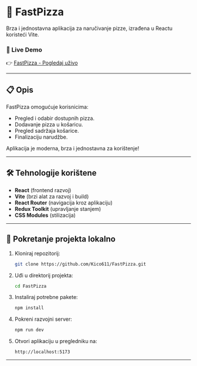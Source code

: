# 🍕 FastPizza

Brza i jednostavna aplikacija za naručivanje pizze, izrađena u Reactu koristeći Vite.

### 🔗 Live Demo
👉 [FastPizza - Pogledaj uživo](https://fast-pizza-38qb.vercel.app/)

---

## 📋 Opis

FastPizza omogućuje korisnicima:
- Pregled i odabir dostupnih pizza.
- Dodavanje pizza u košaricu.
- Pregled sadržaja košarice.
- Finalizaciju narudžbe.

Aplikacija je moderna, brza i jednostavna za korištenje!

---

## 🛠️ Tehnologije korištene

- **React** (frontend razvoj)
- **Vite** (brzi alat za razvoj i build)
- **React Router** (navigacija kroz aplikaciju)
- **Redux Toolkit** (upravljanje stanjem)
- **CSS Modules** (stilizacija)

---

## 🚀 Pokretanje projekta lokalno

1. Kloniraj repozitorij:
   ```bash
   git clone https://github.com/Kico611/FastPizza.git
   ```

2. Uđi u direktorij projekta:
   ```bash
   cd FastPizza
   ```

3. Instaliraj potrebne pakete:
   ```bash
   npm install
   ```

4. Pokreni razvojni server:
   ```bash
   npm run dev
   ```

5. Otvori aplikaciju u pregledniku na:
   ```
   http://localhost:5173
   ```

---
